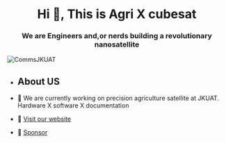<h1 align="center">Hi 👋, This is Agri X cubesat</h1>
<h3 align="center">We are Engineers and,or nerds building a revolutionary nanosatellite</h3>

<p align="left"> <img src="https://komarev.com/ghpvc/?username=CommsJKUAT&label=Profile%20views&color=ba0bea&style=flat" alt="CommsJKUAT" /> </p>


- ## About US

- 🔭 We are currently working on precision agriculture satellite at JKUAT.
Hardware X software X documentation


- 🔗 [Visit our website](https://agroxsatsite.onrender.com/)
- 🔗 [Sponsor](https://link.payd.one/agri-x-cubesat)




<p align="left">
